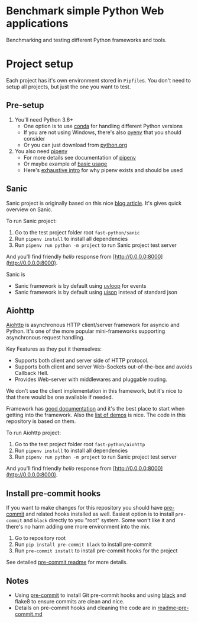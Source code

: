 # Benchmark simple Python Web applications

Benchmarking and testing different Python frameworks and tools.

# Project setup

Each project has it's own environment stored in `Pipfile`s. You don't need to setup all projects, but just the one you want to test.

## Pre-setup

1. You'll need Python 3.6+
	- One option is to use [conda](https://docs.conda.io/en/latest/) for handling different Python versions
	- If you are not using Windows, there's also [pyenv](https://github.com/pyenv/pyenv) that you should consider
	- Or you can just download from [python.org](https://www.python.org/downloads/)
1. You also need [pipenv](https://github.com/pypa/pipenv)
	- For more details see documentation of [pipenv](https://docs.pipenv.org/en/latest/)
	- Or maybe example of [basic usage](https://docs.pipenv.org/en/latest/basics/)
	- Here's [exhaustive intro](https://realpython.com/pipenv-guide/) for why pipenv exists and should be used


## Sanic

Sanic project is originally based on this nice [blog article](https://medium.com/free-code-camp/goin-fast-and-asynchronous-with-python-and-sanic-387d722f3668). It's gives quick overview on Sanic.

To run Sanic project:

1. Go to the test project folder root `fast-python/sanic`
1. Run `pipenv install` to install all dependencies
1. Run `pipenv run python -m project` to run Sanic project test server

And you'll find friendly _hello_ response from [http://0.0.0.0:8000](http://0.0.0.0:8000).

Sanic is

- Sanic framework is by default using [uvloop](https://magic.io/blog/uvloop-blazing-fast-python-networking/) for events
- Sanic framework is by default using [ujson](https://pypi.org/project/ujson/) instead of standard json


## Aiohttp

[Aiohttp](https://github.com/aio-libs/aiohttp/) is asynchronous HTTP client/server framework for asyncio and Python. It's one of the more popular mini-frameworks supporting asynchronous request handling.

Key Features as they put it themselves:

- Supports both client and server side of HTTP protocol.
- Supports both client and server Web-Sockets out-of-the-box and avoids Callback Hell.
- Provides Web-server with middlewares and pluggable routing.

We don't use the client implementation in this framework, but it's nice to that there would be one available if needed.

Framework has [good documentation](https://docs.aiohttp.org) and it's the best place to start when getting into the framework. Also the [list of demos](https://github.com/aio-libs/aiohttp-demos) is nice. The code in this repository is based on them.

To run Aiohttp project:

1. Go to the test project folder root `fast-python/aiohttp`
1. Run `pipenv install` to install all dependencies
1. Run `pipenv run python -m project` to run Sanic project test server

And you'll find friendly _hello_ response from [http://0.0.0.0:8000](http://0.0.0.0:8000).



## Install pre-commit hooks

If you want to make changes for this repository you should have [pre-commit](https://pre-commit.com/) and related hooks installed as well. Easiest option is to install `pre-commit` and `black` directly to you "root" system. Some won't like it and there's no harm adding one more environment into the mix.

1. Go to repository root
1. Run `pip install pre-commit black` to install pre-commit
1. Run `pre-commit install` to install pre-commit hooks for the project

See detailed [pre-commit readme](README-pre-commit.md) for more details.


## Notes

- Using [pre-commit]() to install Git pre-commit hooks and using [black](https://github.com/python/black) and flake8 to ensure commits are clean and nice.
- Details on pre-commit hooks and cleaning the code are in [readme-pre-commit.md](readme-pre-commit.md)
